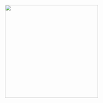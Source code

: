 <p style="text-align: center;"><img src="https://i.imgur.com/wUFdbUb.png" width="300px"></p>
<!--stackedit_data:
eyJoaXN0b3J5IjpbMTEyODU3ODQ1Nl19
-->